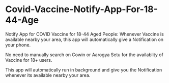 # Covid-Vaccine-Notify-App-For-18-44-Age
Notify App for COVID Vaccine for 18-44 Aged People: Whenever Vaccine is available nearby your area, this app will automatically give a Notification on your phone.

No need to manually search on Cowin or Aarogya Setu for the availablity of Vaccine for 18+ users.

This app will automatically run in background and give you the Notification whenever its available nearby your area.

